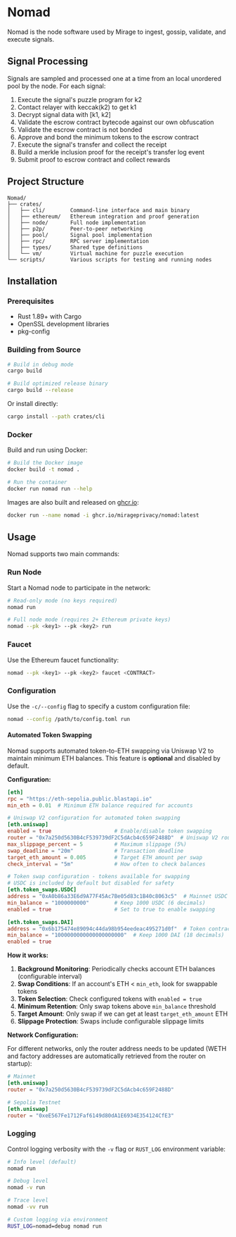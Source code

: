 # Nomad

Nomad is the node software used by Mirage to ingest, gossip, validate, and execute signals.

## Signal Processing

Signals are sampled and processed one at a time from an local unordered pool by the node.
For each signal:

1. Execute the signal's puzzle program for k2
2. Contact relayer with keccak(k2) to get k1
3. Decrypt signal data with [k1, k2]
4. Validate the escrow contract bytecode against our own obfuscation
5. Validate the escrow contract is not bonded
6. Approve and bond the minimum tokens to the escrow contract
7. Execute the signal's transfer and collect the receipt
8. Build a merkle inclusion proof for the receipt's transfer log event
9. Submit proof to escrow contract and collect rewards

## Project Structure

```
Nomad/
├── crates/
│   ├── cli/        Command-line interface and main binary
│   ├── ethereum/   Ethereum integration and proof generation
│   ├── node/       Full node implementation
│   ├── p2p/        Peer-to-peer networking
│   ├── pool/       Signal pool implementation
│   ├── rpc/        RPC server implementation
│   ├── types/      Shared type definitions
│   └── vm/         Virtual machine for puzzle execution
└── scripts/        Various scripts for testing and running nodes
```

## Installation

### Prerequisites

- Rust 1.89+ with Cargo
- OpenSSL development libraries
- pkg-config

### Building from Source

```bash
# Build in debug mode
cargo build

# Build optimized release binary
cargo build --release
```

Or install directly:

```bash
cargo install --path crates/cli
```

### Docker

Build and run using Docker:

```bash
# Build the Docker image
docker build -t nomad .

# Run the container
docker run nomad run --help
```

Images are also built and released on [ghcr.io](https://github.com/MiragePrivacy/Nomad/pkgs/container/nomad):

```bash
docker run --name nomad -i ghcr.io/mirageprivacy/nomad:latest
```

## Usage

Nomad supports two main commands:

### Run Node

Start a Nomad node to participate in the network:

```bash
# Read-only mode (no keys required)
nomad run

# Full node mode (requires 2+ Ethereum private keys)
nomad --pk <key1> --pk <key2> run
```

### Faucet

Use the Ethereum faucet functionality:

```bash
nomad --pk <key1> --pk <key2> faucet <CONTRACT>
```

### Configuration

Use the `-c/--config` flag to specify a custom configuration file:

```bash
nomad --config /path/to/config.toml run
```

#### Automated Token Swapping

Nomad supports automated token-to-ETH swapping via Uniswap V2 to maintain minimum ETH balances. This feature is **optional** and disabled by default.

**Configuration:**

```toml
[eth]
rpc = "https://eth-sepolia.public.blastapi.io"
min_eth = 0.01  # Minimum ETH balance required for accounts

# Uniswap V2 configuration for automated token swapping
[eth.uniswap]
enabled = true                    # Enable/disable token swapping
router = "0x7a250d5630B4cF539739dF2C5dAcb4c659F2488D"  # Uniswap V2 router
max_slippage_percent = 5          # Maximum slippage (5%)
swap_deadline = "20m"             # Transaction deadline
target_eth_amount = 0.005         # Target ETH amount per swap
check_interval = "5m"             # How often to check balances

# Token swap configuration - tokens available for swapping
# USDC is included by default but disabled for safety
[eth.token_swaps.USDC]
address = "0xA0b86a33E6d9A77F45Ac7Be05d83c1B40c8063c5"  # Mainnet USDC
min_balance = "1000000000"        # Keep 1000 USDC (6 decimals)
enabled = true                    # Set to true to enable swapping

[eth.token_swaps.DAI]
address = "0x6b175474e89094c44da98b954eedeac495271d0f"  # Token contract
min_balance = "1000000000000000000000"  # Keep 1000 DAI (18 decimals)
enabled = true
```

**How it works:**

1. **Background Monitoring**: Periodically checks account ETH balances (configurable interval)
2. **Swap Conditions**: If an account's ETH < `min_eth`, look for swappable tokens
3. **Token Selection**: Check configured tokens with `enabled = true`
4. **Minimum Retention**: Only swap tokens above `min_balance` threshold
5. **Target Amount**: Only swap if we can get at least `target_eth_amount` ETH
6. **Slippage Protection**: Swaps include configurable slippage limits

**Network Configuration:**

For different networks, only the router address needs to be updated (WETH and factory addresses are automatically retrieved from the router on startup):

```toml
# Mainnet
[eth.uniswap]
router = "0x7a250d5630B4cF539739dF2C5dAcb4c659F2488D"

# Sepolia Testnet
[eth.uniswap]
router = "0xeE567Fe1712Faf6149d80dA1E6934E354124CfE3"
```

### Logging

Control logging verbosity with the `-v` flag or `RUST_LOG` environment variable:

```bash
# Info level (default)
nomad run

# Debug level
nomad -v run

# Trace level
nomad -vv run

# Custom logging via environment
RUST_LOG=nomad=debug nomad run
```
